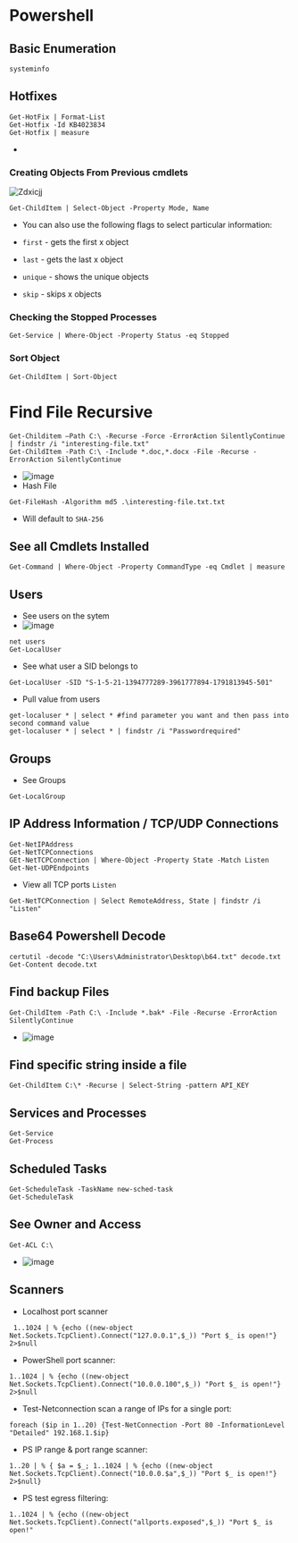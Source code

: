 # Powershell
## Basic Enumeration
````
systeminfo
````
## Hotfixes
````
Get-HotFix | Format-List
Get-Hotfix -Id KB4023834
Get-Hotfix | measure
````
- 
### Creating Objects From Previous cmdlets
![Zdxicjj](https://user-images.githubusercontent.com/75596877/150692716-9d937291-9a6b-4e29-84b0-6a812eb31460.png)
````
Get-ChildItem | Select-Object -Property Mode, Name
````
- You can also use the following flags to select particular information:

- `first` - gets the first x object
- `last` - gets the last x object
- `unique` - shows the unique objects
- `skip` - skips x objects
### Checking the Stopped Processes
````
Get-Service | Where-Object -Property Status -eq Stopped
````
### Sort Object
````
Get-ChildItem | Sort-Object
````
# Find File Recursive
````
Get-Childitem –Path C:\ -Recurse -Force -ErrorAction SilentlyContinue | findstr /i "interesting-file.txt"
Get-ChildItem -Path C:\ -Include *.doc,*.docx -File -Recurse -ErrorAction SilentlyContinue
````
- ![image](https://user-images.githubusercontent.com/75596877/150693932-501b2d5c-3695-4a41-8662-27b121d7f5ac.png)
- Hash File
````
Get-FileHash -Algorithm md5 .\interesting-file.txt.txt
````
- Will default to `SHA-256`
## See all Cmdlets Installed
````
Get-Command | Where-Object -Property CommandType -eq Cmdlet | measure
````
## Users
- See users on the sytem
- ![image](https://user-images.githubusercontent.com/75596877/150695096-edaaf297-0394-4213-a415-7d46cedecee2.png)
````
net users
Get-LocalUser
````
- See what user a SID belongs to
````
Get-LocalUser -SID "S-1-5-21-1394777289-3961777894-1791813945-501"
````
- Pull value from users
````
get-localuser * | select * #find parameter you want and then pass into second command value
get-localuser * | select * | findstr /i "Passwordrequired"
````
## Groups
- See Groups
````
Get-LocalGroup
````
## IP Address Information / TCP/UDP Connections
````
Get-NetIPAddress
Get-NetTCPConnections
GEt-NetTCPConnection | Where-Object -Property State -Match Listen
Get-Net-UDPEndpoints
````
- View all TCP ports `Listen`
````
Get-NetTCPConnection | Select RemoteAddress, State | findstr /i "Listen"
````

## Base64 Powershell Decode
````
certutil -decode "C:\Users\Administrator\Desktop\b64.txt" decode.txt
Get-Content decode.txt
````
## Find backup Files
````
Get-ChildItem -Path C:\ -Include *.bak* -File -Recurse -ErrorAction SilentlyContinue
````
- ![image](https://user-images.githubusercontent.com/75596877/150698655-206da003-197d-4899-8983-b59e2981f226.png)
## Find specific string inside a file
````
Get-ChildItem C:\* -Recurse | Select-String -pattern API_KEY
````
## Services and Processes
````
Get-Service
Get-Process
````
## Scheduled Tasks
````
Get-ScheduleTask -TaskName new-sched-task
Get-ScheduleTask
````
## See Owner and Access
````
Get-ACL C:\
````
- ![image](https://user-images.githubusercontent.com/75596877/150699211-9e56bd19-9287-452f-a5ab-c1dc71dabb7b.png)
## Scanners
- Localhost port scanner
````
 1..1024 | % {echo ((new-object Net.Sockets.TcpClient).Connect("127.0.0.1",$_)) "Port $_ is open!"} 2>$null
````
- PowerShell port scanner:
````
1..1024 | % {echo ((new-object Net.Sockets.TcpClient).Connect("10.0.0.100",$_)) "Port $_ is open!"} 2>$null
````
- Test-Netconnection scan a range of IPs for a single port:
````
foreach ($ip in 1..20) {Test-NetConnection -Port 80 -InformationLevel "Detailed" 192.168.1.$ip}
````
- PS IP range & port range scanner:
````
1..20 | % { $a = $_; 1..1024 | % {echo ((new-object Net.Sockets.TcpClient).Connect("10.0.0.$a",$_)) "Port $_ is open!"} 2>$null}
````
- PS test egress filtering:
````
1..1024 | % {echo ((new-object Net.Sockets.TcpClient).Connect("allports.exposed",$_)) "Port $_ is open!"
````







